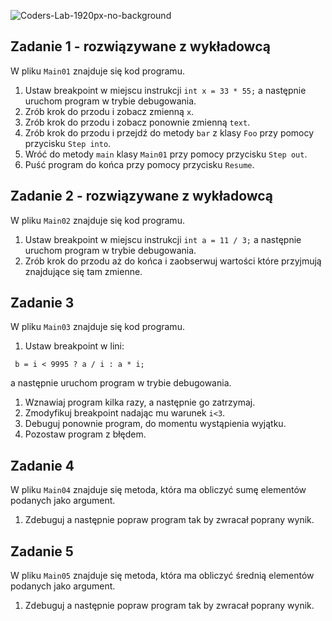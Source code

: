 ![Coders-Lab-1920px-no-background](https://user-images.githubusercontent.com/152855/73064373-5ed69780-3ea1-11ea-8a71-3d370a5e7dd8.png)


## Zadanie 1 - rozwiązywane z wykładowcą

W pliku `Main01` znajduje się kod programu.

1. Ustaw breakpoint w miejscu instrukcji `int x = 33 * 55;` a następnie uruchom program w trybie debugowania.
2. Zrób krok do przodu i zobacz zmienną `x`.
3. Zrób krok do przodu i zobacz ponownie zmienną `text`.
4. Zrób krok do przodu i przejdź do metody `bar` z klasy `Foo` przy pomocy przycisku `Step into`.
5. Wróć do metody `main` klasy `Main01` przy pomocy przycisku `Step out`.
6. Puść program do końca przy pomocy przycisku `Resume`.

## Zadanie 2 - rozwiązywane z wykładowcą

W pliku `Main02` znajduje się kod programu.

1. Ustaw breakpoint w miejscu instrukcji `int a = 11 / 3;` a następnie uruchom program w trybie debugowania.
2. Zrób krok do przodu aż do końca i zaobserwuj wartości które przyjmują znajdujące się tam zmienne.

## Zadanie 3
W pliku `Main03` znajduje się kod programu.

1. Ustaw breakpoint w lini:
````
 b = i < 9995 ? a / i : a * i;
````
a następnie uruchom program w trybie debugowania.
1. Wznawiaj program kilka razy, a następnie go zatrzymaj.
2. Zmodyfikuj breakpoint nadając mu warunek `i<3`.
3. Debuguj ponownie program, do momentu wystąpienia wyjątku.
4. Pozostaw program z błędem.

## Zadanie 4

W pliku `Main04` znajduje się metoda, która ma obliczyć sumę elementów podanych jako argument.
1. Zdebuguj a następnie popraw program tak by zwracał poprany wynik.

## Zadanie 5

W pliku `Main05` znajduje się metoda, która ma obliczyć średnią elementów podanych jako argument.
1. Zdebuguj a następnie popraw program tak by zwracał poprany wynik.
